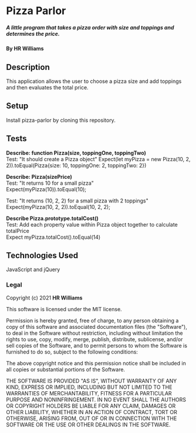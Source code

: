 # Pizza Parlor

##### A little program that takes a pizza order with size and toppings and determines the price.

#### By HR Williams

## Description

This application allows the user to choose a pizza size and add toppings and then evaluates the total price.

## Setup

Install pizza-parlor by cloning this repository.

## Tests
**Describe: function Pizza(size, toppingOne, toppingTwo)** <br>
Test: "It should create a Pizza object"
Expect(let myPizza = new Pizza(10, 2, 2)).toEqual(Pizza{size: 10, toppingOne: 2, toppingTwo: 2})

**Describe: Pizza(sizePrice)** <br>
Test: "It returns 10 for a small pizza" <br>
Expect(myPizza(10)).toEqual(10);

Test: "It returns (10, 2, 2) for a small pizza with 2 toppings" <br>
Expect(myPizza(10, 2, 2)).toEqual(10, 2, 2);


**Describe Pizza.prototype.totalCost()** <br>
Test: Add each property value within Pizza object together to calculate totalPrice <br>
Expect myPizza.totalCost().toEqual(14)



## Technologies Used

JavaScript and jQuery


### Legal

Copyright (c) 2021 **HR Williams**

This software is licensed under the MIT license.

Permission is hereby granted, free of charge, to any person obtaining a copy
of this software and associated documentation files (the "Software"), to deal
in the Software without restriction, including without limitation the rights
to use, copy, modify, merge, publish, distribute, sublicense, and/or sell
copies of the Software, and to permit persons to whom the Software is
furnished to do so, subject to the following conditions:

The above copyright notice and this permission notice shall be included in
all copies or substantial portions of the Software.

THE SOFTWARE IS PROVIDED "AS IS", WITHOUT WARRANTY OF ANY KIND, EXPRESS OR
IMPLIED, INCLUDING BUT NOT LIMITED TO THE WARRANTIES OF MERCHANTABILITY,
FITNESS FOR A PARTICULAR PURPOSE AND NONINFRINGEMENT. IN NO EVENT SHALL THE
AUTHORS OR COPYRIGHT HOLDERS BE LIABLE FOR ANY CLAIM, DAMAGES OR OTHER
LIABILITY, WHETHER IN AN ACTION OF CONTRACT, TORT OR OTHERWISE, ARISING FROM,
OUT OF OR IN CONNECTION WITH THE SOFTWARE OR THE USE OR OTHER DEALINGS IN
THE SOFTWARE.